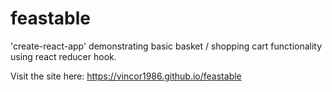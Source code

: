 # feastable
'create-react-app' demonstrating basic basket / shopping cart functionality using react reducer hook.

Visit the site here: https://vincor1986.github.io/feastable
